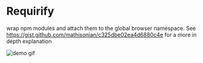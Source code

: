 

# Requirify

wrap npm modules and attach them to the global browser namespace. See https://gist.github.com/mathisonian/c325dbe02ea4d6880c4e for a more in depth explanation

![demo gif](http://i.imgur.com/qVu9s53.gif)
